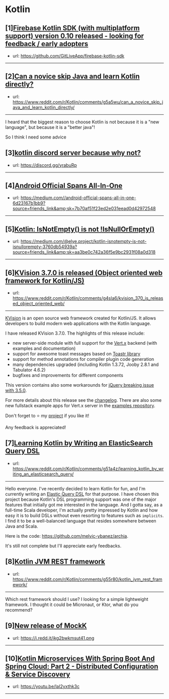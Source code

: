 # Kotlin
## [1][Firebase Kotlin SDK (with multiplatform support) version 0.10 released - looking for feedback / early adopters](https://www.reddit.com/r/Kotlin/comments/g52v0b/firebase_kotlin_sdk_with_multiplatform_support/)
- url: https://github.com/GitLiveApp/firebase-kotlin-sdk
---

## [2][Can a novice skip Java and learn Kotlin directly?](https://www.reddit.com/r/Kotlin/comments/g5a5wu/can_a_novice_skip_java_and_learn_kotlin_directly/)
- url: https://www.reddit.com/r/Kotlin/comments/g5a5wu/can_a_novice_skip_java_and_learn_kotlin_directly/
---
I heard that the biggest reason to choose Kotlin is not because it is a "new language", but because it is a "better java"! 

So I think I need some advice
## [3][kotlin discord server because why not?](https://www.reddit.com/r/Kotlin/comments/g5f3ry/kotlin_discord_server_because_why_not/)
- url: https://discord.gg/yrabuRp
---

## [4][Android Official Spans All-In-One](https://www.reddit.com/r/Kotlin/comments/g5ane5/android_official_spans_allinone/)
- url: https://medium.com//android-official-spans-all-in-one-6d23167b1bb9?source=friends_link&amp;sk=7b70af51f23ed2e031eead0d42972548
---

## [5][Kotlin: IsNotEmpty() is not !IsNullOrEmpty()](https://www.reddit.com/r/Kotlin/comments/g5arls/kotlin_isnotempty_is_not_isnullorempty/)
- url: https://medium.com/@elye.project/kotlin-isnotempty-is-not-isnullorempty-3760db54939a?source=friends_link&amp;sk=aa3be0c742a36f5e9bc2931f08a0d318
---

## [6][KVision 3.7.0 is released (Object oriented web framework for Kotlin/JS)](https://www.reddit.com/r/Kotlin/comments/g4sla6/kvision_370_is_released_object_oriented_web/)
- url: https://www.reddit.com/r/Kotlin/comments/g4sla6/kvision_370_is_released_object_oriented_web/
---
[KVision](https://github.com/rjaros/kvision) is an open source web framework created for Kotlin/JS. It allows developers to build modern web applications with the Kotlin language.

I have released KVision 3.7.0. The highlights of this release include:

* new server-side module with full support for the [Vert.x](https://vertx.io) backend (with examples and documentation)
* support for awesome toast messages based on [Toastr library](https://codeseven.github.io/toastr/)
* support for method annotations for compiler plugin code generation
* many dependencies upgraded (including Kotlin 1.3.72, Jooby 2.8.1 and Tabulator 4.6.2)
* bugfixes and improvements for different components

This version contains also some workarounds for [jQuery breaking issue with 3.5.0](https://github.com/jquery/jquery/issues/4665).

For more details about this release see the [changelog](https://github.com/rjaros/kvision/releases/tag/3.7.0). There are also some new fullstack example apps for Vert.x server in the [examples repository](https://github.com/rjaros/kvision-examples).

Don't forget to ⭐️ my [project](https://github.com/rjaros/kvision) if you like it!

Any feedback is appreciated!
## [7][Learning Kotlin by Writing an ElasticSearch Query DSL](https://www.reddit.com/r/Kotlin/comments/g51a4z/learning_kotlin_by_writing_an_elasticsearch_query/)
- url: https://www.reddit.com/r/Kotlin/comments/g51a4z/learning_kotlin_by_writing_an_elasticsearch_query/
---
Hello everyone. I've recently decided to learn Kotlin for fun, and I'm currently writing an [Elastic Query DSL](https://github.com/melvic-ybanez/archia) for that purpose. I have chosen this project because Kotlin's DSL programming support was one of the major features that initially got me interested in the language. And I gotta say, as a full-time Scala developer, I'm actually pretty impressed by Kotlin and how easy it is to build DSLs without even resorting to features such as `implicits`. I find it to be a well-balanced language that resides somewhere between Java and Scala. 

Here is the code: https://github.com/melvic-ybanez/archia.

It's still not complete but I'll appreciate early feedbacks.
## [8][Kotlin JVM REST framework](https://www.reddit.com/r/Kotlin/comments/g55r80/kotlin_jvm_rest_framework/)
- url: https://www.reddit.com/r/Kotlin/comments/g55r80/kotlin_jvm_rest_framework/
---
Which rest framework should I use?
I looking for a simple lightweight framework. I thought it could be Micronaut, or Ktor, what do you recommend?
## [9][New release of MockK](https://www.reddit.com/r/Kotlin/comments/g4h4x7/new_release_of_mockk/)
- url: https://i.redd.it/ikg2bwkmsut41.png
---

## [10][Kotlin Microservices With Spring Boot And Spring Cloud: Part 2 - Distributed Configuration &amp; Service Discovery](https://www.reddit.com/r/Kotlin/comments/g4m8og/kotlin_microservices_with_spring_boot_and_spring/)
- url: https://youtu.be/laI2yxthk3c
---

